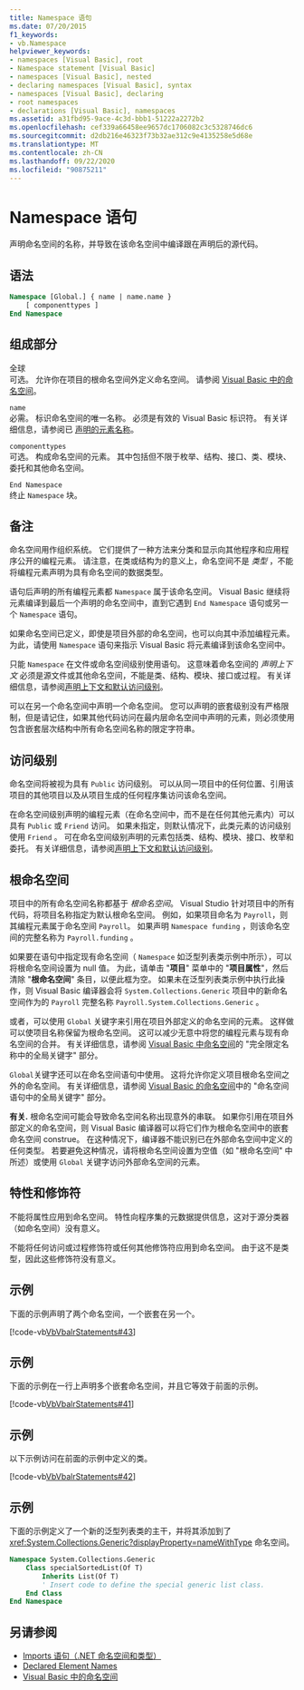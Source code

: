 ```yaml
---
title: Namespace 语句
ms.date: 07/20/2015
f1_keywords:
- vb.Namespace
helpviewer_keywords:
- namespaces [Visual Basic], root
- Namespace statement [Visual Basic]
- namespaces [Visual Basic], nested
- declaring namespaces [Visual Basic], syntax
- namespaces [Visual Basic], declaring
- root namespaces
- declarations [Visual Basic], namespaces
ms.assetid: a31fbd95-9ace-4c3d-bbb1-51222a2272b2
ms.openlocfilehash: cef339a66458ee9657dc1706082c3c5328746dc6
ms.sourcegitcommit: d2db216e46323f73b32ae312c9e4135258e5d68e
ms.translationtype: MT
ms.contentlocale: zh-CN
ms.lasthandoff: 09/22/2020
ms.locfileid: "90875211"
---
```

# <a name="namespace-statement"></a>Namespace 语句

声明命名空间的名称，并导致在该命名空间中编译跟在声明后的源代码。  
  
## <a name="syntax"></a>语法  
  
```vb  
Namespace [Global.] { name | name.name }  
    [ componenttypes ]  
End Namespace  
```  
  
## <a name="parts"></a>组成部分  

 全球  
 可选。 允许你在项目的根命名空间外定义命名空间。 请参阅 [Visual Basic 中的命名空间](../../programming-guide/program-structure/namespaces.md)。  
  
 `name`  
 必需。 标识命名空间的唯一名称。 必须是有效的 Visual Basic 标识符。 有关详细信息，请参阅已 [声明的元素名称](../../programming-guide/language-features/declared-elements/declared-element-names.md)。  
  
 `componenttypes`  
 可选。 构成命名空间的元素。 其中包括但不限于枚举、结构、接口、类、模块、委托和其他命名空间。  
  
 `End Namespace`  
 终止 `Namespace` 块。  
  
## <a name="remarks"></a>备注  

 命名空间用作组织系统。 它们提供了一种方法来分类和显示向其他程序和应用程序公开的编程元素。 请注意，在类或结构为的意义上，命名空间不是 *类型* ，不能将编程元素声明为具有命名空间的数据类型。  
  
 语句后声明的所有编程元素都 `Namespace` 属于该命名空间。 Visual Basic 继续将元素编译到最后一个声明的命名空间中，直到它遇到 `End Namespace` 语句或另一个 `Namespace` 语句。  
  
 如果命名空间已定义，即使是项目外部的命名空间，也可以向其中添加编程元素。 为此，请使用 `Namespace` 语句来指示 Visual Basic 将元素编译到该命名空间中。  
  
 只能 `Namespace` 在文件或命名空间级别使用语句。 这意味着命名空间的 *声明上下文* 必须是源文件或其他命名空间，不能是类、结构、模块、接口或过程。 有关详细信息，请参阅[声明上下文和默认访问级别](declaration-contexts-and-default-access-levels.md)。  
  
 可以在另一个命名空间中声明一个命名空间。 您可以声明的嵌套级别没有严格限制，但是请记住，如果其他代码访问在最内层命名空间中声明的元素，则必须使用包含嵌套层次结构中所有命名空间名称的限定字符串。  
  
## <a name="access-level"></a>访问级别  

 命名空间将被视为具有 `Public` 访问级别。 可以从同一项目中的任何位置、引用该项目的其他项目以及从项目生成的任何程序集访问该命名空间。  
  
 在命名空间级别声明的编程元素（在命名空间中，而不是在任何其他元素内）可以具有 `Public` 或 `Friend` 访问。 如果未指定，则默认情况下，此类元素的访问级别使用 `Friend` 。 可在命名空间级别声明的元素包括类、结构、模块、接口、枚举和委托。 有关详细信息，请参阅[声明上下文和默认访问级别](declaration-contexts-and-default-access-levels.md)。  
  
## <a name="root-namespace"></a>根命名空间  

 项目中的所有命名空间名称都基于 *根命名空间*。 Visual Studio 针对项目中的所有代码，将项目名称指定为默认根命名空间。 例如，如果项目命名为 `Payroll`，则其编程元素属于命名空间 `Payroll`。 如果声明 `Namespace funding` ，则该命名空间的完整名称为 `Payroll.funding` 。  
  
 如果要在语句中指定现有命名空间（ `Namespace` 如泛型列表类示例中所示），可以将根命名空间设置为 null 值。 为此，请单击 "**项目**" 菜单中的 "**项目属性**"，然后清除 "**根命名空间**" 条目，以便此框为空。 如果未在泛型列表类示例中执行此操作，则 Visual Basic 编译器会将 `System.Collections.Generic` 项目中的新命名空间作为的 `Payroll` 完整名称 `Payroll.System.Collections.Generic` 。  
  
 或者，可以使用 `Global` 关键字来引用在项目外部定义的命名空间的元素。 这样做可以使项目名称保留为根命名空间。 这可以减少无意中将您的编程元素与现有命名空间的合并。 有关详细信息，请参阅 [Visual Basic 中命名空间](../../programming-guide/program-structure/namespaces.md)的 "完全限定名称中的全局关键字" 部分。  
  
 `Global`关键字还可以在命名空间语句中使用。 这将允许你定义项目根命名空间之外的命名空间。 有关详细信息，请参阅 [Visual Basic 的命名空间](../../programming-guide/program-structure/namespaces.md)中的 "命名空间语句中的全局关键字" 部分。  
  
 **有关.** 根命名空间可能会导致命名空间名称出现意外的串联。 如果你引用在项目外部定义的命名空间，则 Visual Basic 编译器可以将它们作为根命名空间中的嵌套命名空间 construe。 在这种情况下，编译器不能识别已在外部命名空间中定义的任何类型。 若要避免这种情况，请将根命名空间设置为空值（如 "根命名空间" 中所述）或使用 `Global` 关键字访问外部命名空间的元素。  
  
## <a name="attributes-and-modifiers"></a>特性和修饰符  

 不能将属性应用到命名空间。 特性向程序集的元数据提供信息，这对于源分类器（如命名空间）没有意义。  
  
 不能将任何访问或过程修饰符或任何其他修饰符应用到命名空间。 由于这不是类型，因此这些修饰符没有意义。  
  
## <a name="example"></a>示例  

 下面的示例声明了两个命名空间，一个嵌套在另一个。  
  
 [!code-vb[VbVbalrStatements#43](~/samples/snippets/visualbasic/VS_Snippets_VBCSharp/VbVbalrStatements/VB/Class1.vb#43)]  
  
## <a name="example"></a>示例  

 下面的示例在一行上声明多个嵌套命名空间，并且它等效于前面的示例。  
  
 [!code-vb[VbVbalrStatements#41](~/samples/snippets/visualbasic/VS_Snippets_VBCSharp/VbVbalrStatements/VB/Class1.vb#41)]  
  
## <a name="example"></a>示例  

 以下示例访问在前面的示例中定义的类。  
  
 [!code-vb[VbVbalrStatements#42](~/samples/snippets/visualbasic/VS_Snippets_VBCSharp/VbVbalrStatements/VB/Class1.vb#42)]  
  
## <a name="example"></a>示例  

 下面的示例定义了一个新的泛型列表类的主干，并将其添加到了 <xref:System.Collections.Generic?displayProperty=nameWithType> 命名空间。  
  
```vb  
Namespace System.Collections.Generic  
    Class specialSortedList(Of T)  
        Inherits List(Of T)  
        ' Insert code to define the special generic list class.  
    End Class  
End Namespace  
```  
  
## <a name="see-also"></a>另请参阅

- [Imports 语句（.NET 命名空间和类型）](imports-statement-net-namespace-and-type.md)
- [Declared Element Names](../../programming-guide/language-features/declared-elements/declared-element-names.md)
- [Visual Basic 中的命名空间](../../programming-guide/program-structure/namespaces.md)
